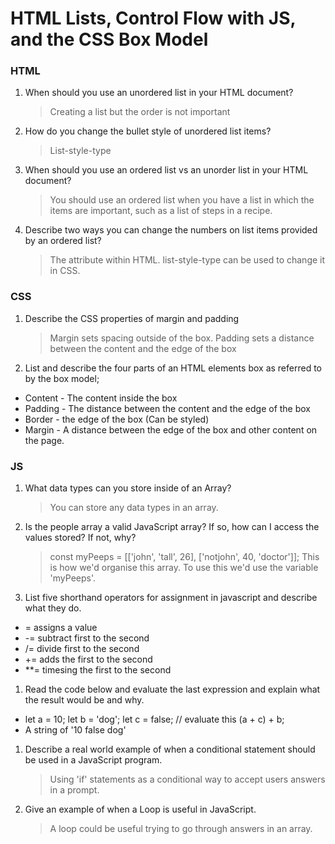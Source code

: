 # HTML Lists, Control Flow with JS, and the CSS Box Model

### HTML

1. When should you use an unordered list in your HTML document?
   > Creating a list but the order is not important
2. How do you change the bullet style of unordered list items?
   > List-style-type
3. When should you use an ordered list vs an unorder list in your HTML document?
   > You should use an ordered list when you have a list in which the items are important, such as a list of steps in a recipe.
4. Describe two ways you can change the numbers on list items provided by an ordered list?
   > The <type> attribute within HTML. list-style-type can be used to change it in CSS.

### CSS

1. Describe the CSS properties of margin and padding
   > Margin sets spacing outside of the box. Padding sets a distance between the content and the edge of the box
2. List and describe the four parts of an HTML elements box as referred to by the box model;

- Content - The content inside the box
- Padding - The distance between the content and the edge of the box
- Border - the edge of the box (Can be styled)
- Margin - A distance between the edge of the box and other content on the page.

### JS

1. What data types can you store inside of an Array?
   > You can store any data types in an array.
2. Is the people array a valid JavaScript array? If so, how can I access the values stored? If not, why?

   > const myPeeps = [['john', 'tall', 26], ['notjohn', 40, 'doctor']];
   > This is how we'd organise this array. To use this we'd use the variable 'myPeeps'.

3. List five shorthand operators for assignment in javascript and describe what they do.

- = assigns a value
- -= subtract first to the second
- /= divide first to the second
- += adds the first to the second
- \*\*= timesing the first to the second

1. Read the code below and evaluate the last expression and explain what the result would be and why.

- let a = 10; let b = 'dog'; let c = false; // evaluate this (a + c) + b;
- A string of '10 false dog'

1. Describe a real world example of when a conditional statement should be used in a JavaScript program.
   > Using 'if' statements as a conditional way to accept users answers in a prompt.
2. Give an example of when a Loop is useful in JavaScript.
   > A loop could be useful trying to go through answers in an array.
